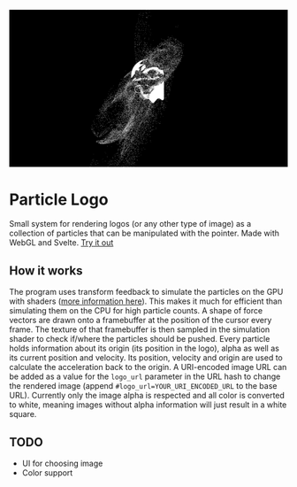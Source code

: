 ![Screenshot](/screenshot.png?raw=true "Screenshot")

# Particle Logo

Small system for rendering logos (or any other type of image) as a collection of particles that can be manipulated with the pointer. Made with WebGL and Svelte.
[Try it out](https://fbalda.github.io/particle-logo)

## How it works

The program uses transform feedback to simulate the particles on the GPU with shaders ([more information here](https://developer.mozilla.org/en-US/docs/Web/API/WebGLTransformFeedback)). This makes it much for efficient than simulating them on the CPU for high particle counts.
A shape of force vectors are drawn onto a framebuffer at the position of the cursor every frame. The texture of that framebuffer is then sampled in the simulation shader to check if/where the particles should be pushed.
Every particle holds information about its origin (its position in the logo), alpha as well as its current position and velocity. Its position, velocity and origin are used to calculate the acceleration back to the origin.
A URI-encoded image URL can be added as a value for the `logo_url` parameter in the URL hash to change the rendered image (append `#logo_url=YOUR_URI_ENCODED_URL` to the base URL).
Currently only the image alpha is respected and all color is converted to white, meaning images without alpha information will just result in a white square.

## TODO

- UI for choosing image
- Color support
